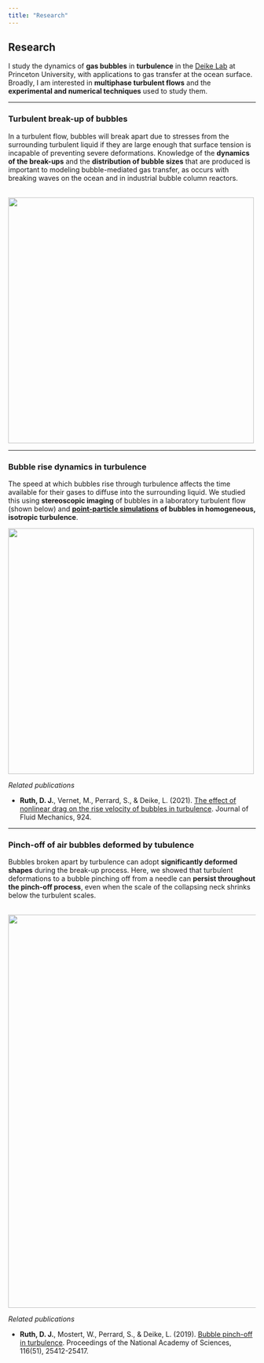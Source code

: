 ```yaml
---
title: "Research"
---
```


## Research

I study the dynamics of **gas bubbles** in **turbulence** in the [Deike Lab](https://ldeike.princeton.edu/) at Princeton University, with applications to gas transfer at the ocean surface. Broadly, I am interested in **multiphase turbulent flows** and the **experimental and numerical techniques** used to study them.

---

### Turbulent break-up of bubbles

In a turbulent flow, bubbles will break apart due to stresses from the surrounding turbulent liquid if they are large enough that surface tension is incapable of preventing severe deformations. Knowledge of the **dynamics of the break-ups** and the **distribution of bubble sizes** that are produced is important to modeling bubble-mediated gas transfer, as occurs with breaking waves on the ocean and in industrial bubble column reactors.

<br>
<img src="images/bubblerelease-turbulent-filldur1.gif" width=500>

<!---
The animation above shows the break-up of a bubble that is initially much larger than the scale at which surface tension could counteract turbulent stresses.
--->

---

### Bubble rise dynamics in turbulence

The speed at which bubbles rise through turbulence affects the time available for their gases to diffuse into the surrounding liquid. We studied this using **stereoscopic imaging** of bubbles in a laboratory turbulent flow (shown below) and **[point-particle simulations](./code) of bubbles in homogeneous, isotropic turbulence**.

<img src="images/piv-and-bubbles3d-correctVelFiel.gif" width=500>

*Related publications*
- **Ruth, D. J.**, Vernet, M., Perrard, S., & Deike, L. (2021). [The effect of nonlinear drag on the rise velocity of bubbles in turbulence](https://www.cambridge.org/core/journals/journal-of-fluid-mechanics/article/effect-of-nonlinear-drag-on-the-rise-velocity-of-bubbles-in-turbulence/38BB9CF85C4A18A99220C901EA47B35D). Journal of Fluid Mechanics, 924.

---

### Pinch-off of air bubbles deformed by tubulence

Bubbles broken apart by turbulence can adopt **significantly deformed shapes** during the break-up process. Here, we showed that turbulent deformations to a bubble pinching off from a needle can **persist throughout the pinch-off process**, even when the scale of the collapsing neck shrinks below the turbulent scales.

<br>
<img src="images/needlePinchoff-pumps8V-viewA-v20.gif" width=800>
<br>

*Related publications*
- **Ruth, D. J.**, Mostert, W., Perrard, S., & Deike, L. (2019). [Bubble pinch-off in turbulence](https://www.pnas.org/content/116/51/25412.short). Proceedings of the National Academy of Sciences, 116(51), 25412-25417.

